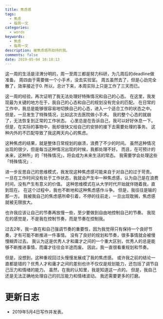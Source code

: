 ```yaml
---
title: 焦虑感
tags:
  - 焦虑
  - 每周一文
categories:
  - words
keywords:
  - 焦虑
  - 每周一文
description: 被焦虑感所劫持的我。
comments: false
date: 2019-05-04 10:18:13
---
```





这一周的生活是泾渭分明的，周一至周三都是努力科研，为几周后的deadline做准备。
周四由于需要做一个小手术，没去实验室。
周五虽然去了，但是心劲完全散了，效率接近于0.
所以，总计下来，本周实际上只是工作了三天而已。

这一周的经验，再次证明了我无法处理好特殊情况和自己的心态。
在这里，我发现最为关键的地方在于，我自己的心态和自己的规划没有完全的匹配。
在日常的工作中，我总是能够很容易地切换自己的心态，进入一个适合工作的状态之中。
但是，一旦发生了特殊情况，比如这次去医院做小手术。
我的整个心态的就崩了，无法恢复到正常的工作状态。
心里总是在告诉自己，我可以好好休息一下。
但是，在实际的事物中，我却很快又给自己的安排的接下去需要处理的事务。
这种内外的不匹配导致了我这两天内心的焦虑。

这种焦虑的结果，就是整体日常规划的崩溃，浪费了不少的时间。
虽然这种情况出现的很少，但是每当这种情况出现的时候，我都处理不好。
而且，在可预计的未来，这种所」的「特殊情况」，将会成为未来生活的常态。
我需要学会处理这些「特殊情况」.

进一步反思自己的思维模式，我发现这种焦虑感可能来自于对自己的过于苛责。
一旦在工作时间没有处于工作状态，我就会产生中一种焦虑感，认为自己是在浪费时间，没有产生有意义的价值。
这种思维模式在从大学时代开始就伴随着我，直到现在。
在这个过程中，我也不断地和这种焦虑感作斗争。
但是，我往往是输的那一方。
我被我自己的焦虑感所牵引着，不停的往前走，一旦出现耽搁，焦虑感就被无限放大。


也许我应该让自己的节奏再放慢一些，至少要做到自由地控制自己的节奏。
我现在的感觉是，不是我在控制节奏，而是节奏在控制我。

过去2年，我一直在和自己强调节奏的重要性，因为我觉得只有保持一个良好节奏，才有可能不断推进一件事情。
没有了良好的规划和节奏，很多事情就会被慢慢糊弄过去。
我认为这是优秀人才和庸才之间的一个重大区别，优秀人的总是能够不断推进事情，而庸才往往会半途而废。
因此，我一直很看重规划和节奏。

但是，没想到，这种重视回过头慢慢发展成了我的焦虑感。
或许我之前的结论一直都是错的？优秀人才和庸才之间的差别也许不仅仅是规划能力，还包括了调节自己压力和情绪的能力。
虽然，在我的认知里，我是知道这一点的。
但是，我自己还是无法正确地处理自己的抗压能力和情绪波动。
我还需要更多的打磨。

# 更新日志

- 2019年5月4日写作并发表。
